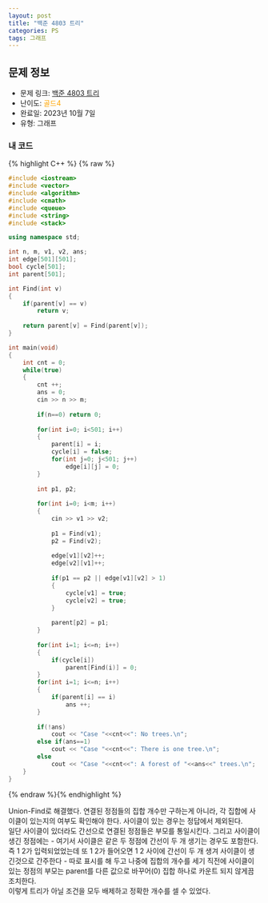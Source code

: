 ```yaml
---
layout: post
title: "백준 4803 트리"
categories: PS
tags: 그래프
---
```


## 문제 정보
- 문제 링크: [백준 4803 트리](https://www.acmicpc.net/problem/4803)
- 난이도: <span style="color:#FFA500">골드4</span>
- 완료일: 2023년 10월 7일
- 유형: 그래프

### 내 코드

{% highlight C++ %} {% raw %}
```C++
#include <iostream>
#include <vector>
#include <algorithm>
#include <cmath>
#include <queue>
#include <string>
#include <stack>

using namespace std;

int n, m, v1, v2, ans;
int edge[501][501];
bool cycle[501];
int parent[501];

int Find(int v)
{
	if(parent[v] == v)
		return v;
	
	return parent[v] = Find(parent[v]);
}

int main(void)
{	
	int cnt = 0;
	while(true)
	{
		cnt ++;
		ans = 0;
		cin >> n >> m;
		
		if(n==0) return 0;
		
		for(int i=0; i<501; i++)
		{	
			parent[i] = i;
			cycle[i] = false;
			for(int j=0; j<501; j++)
				edge[i][j] = 0;
		}
		
		int p1, p2;
		
		for(int i=0; i<m; i++)
		{
			cin >> v1 >> v2;
			
			p1 = Find(v1);
			p2 = Find(v2);
			
			edge[v1][v2]++;
			edge[v2][v1]++;
			
			if(p1 == p2 || edge[v1][v2] > 1)
			{
				cycle[v1] = true;
				cycle[v2] = true;
			}
			
			parent[p2] = p1;
		}
		
		for(int i=1; i<=n; i++)
		{
			if(cycle[i])
				parent[Find(i)] = 0;
		}
		for(int i=1; i<=n; i++)
		{
			if(parent[i] == i)
				ans ++;
		}
		
		if(!ans)
			cout << "Case "<<cnt<<": No trees.\n";
		else if(ans==1)
			cout << "Case "<<cnt<<": There is one tree.\n";
		else
			cout << "Case "<<cnt<<": A forest of "<<ans<<" trees.\n";
	}
}
```
{% endraw %}{% endhighlight %}

Union-Find로 해결했다. 연결된 정점들의 집합 개수만 구하는게 아니라, 각 집합에 사이클이 있는지의 여부도 확인해야 한다. 사이클이 있는 경우는 정답에서 제외된다.  
일단 사이클이 있더라도 간선으로 연결된 정점들은 부모를 통일시킨다. 그리고 사이클이 생긴 정점에는 - 여기서 사이클은 같은 두 정점에 간선이 두 개 생기는 경우도 포함한다. 즉 1 2가 입력되었었는데 또 1 2가 들어오면 1 2 사이에 간선이 두 개 생겨 사이클이 생긴것으로 간주한다 - 따로 표시를 해 두고 나중에 집합의 개수를 세기 직전에 사이클이 있는 정점의 부모는 parent를 다른 값으로 바꾸어(0) 집합 하나로 카운트 되지 않게끔 조치한다.  
이렇게 트리가 아닐 조건을 모두 배제하고 정확한 개수를 셀 수 있었다.  

